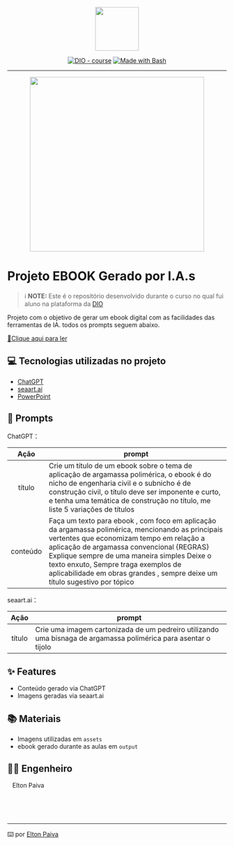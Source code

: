 <p align="center">
    <img width="100" src=".github/assets/banner.png">
</p>


<p align="center">
<a href="https://dio.me/"><img src="https://img.shields.io/badge/DIO-Course-28DA77?logo=youtube" alt="DIO - course"></a>
<a href="https://www.gnu.org/software/bash/" title="Go to Bash homepage"><img src="https://img.shields.io/badge/Prompt-Project-blue?logo=gnu-bash&amp;logoColor=white" alt="Made with Bash"></a></p>

-------


<p align="center">
<img 
    src="./assets/cover.png"
    width="400"  
/>
</p>

# Projeto EBOOK Gerado por I.A.s


 > ℹ️ **NOTE:** Este é o repositório desenvolvido durante o curso no qual fui aluno na plataforma da [DIO](https://dio.me)

Projeto com o objetivo de gerar um ebook digital com as facilidades das ferramentas de IA. todos os prompts
seguem abaixo.

<a href="https://github.com/felipeAguiarCode/prompts-recipe-to-create-a-ebook/blob/main/output/ebook%20-%20css%20jedi%20output.pdf" title="View PDF now"> 📕Clique aqui para ler</a>

## 💻 Tecnologias utilizadas no projeto

- [ChatGPT](https://chat.openai.com/) 
- [seaart.ai](https://www.seaart.ai/pt/)
- [PowerPoint](https://www.microsoft.com/en/microsoft-365/powerpoint)

## 🧠 Prompts


ChatGPT：

|   Ação   | prompt                                                                                                                                                                                                                                                                         |
| :------: | ------------------------------------------------------------------------------------------------------------------------------------------------------------------------------------------------------------------------------------------------------------------------------ |
|  título  | Crie um título de um ebook sobre o tema de aplicação de argamassa polimérica, o ebook é do nicho de engenharia civil e o subnicho é de construção civil, o título deve ser imponente e curto, e tenha uma temática de construção no título, me liste 5 variações de títulos                                                        |
| conteúdo | Faça um texto para ebook , com foco em aplicação da argamassa polimérica, mencionando as principais vertentes que economizam tempo em relação a aplicação de argamassa convencional {REGRAS} Explique sempre de uma maneira simples Deixe o texto enxuto, Sempre traga exemplos de aplicabilidade em obras grandes , sempre deixe um título sugestivo por tópico |


seaart.ai：

|  Ação  | prompt                                                                                 |
| :----: | -------------------------------------------------------------------------------------- |
| título | Crie uma imagem cartonizada de um pedreiro utilizando uma bisnaga de argamassa polimérica para asentar o tijolo |

## ✨ Features

- Conteúdo gerado via ChatGPT
- Imagens geradas via seaart.ai

## 📚 Materiais

- Imagens utilizadas em `assets`
- ebook gerado durante as aulas em `output`

## 👨‍💻 Engenheiro

   <p>&nbsp&nbsp&nbspElton Paiva<br>
    &nbsp&nbsp&nbsp
    
</p>
<br/><br/>
<p>

---

⌨️ por [Elton Paiva](https://github.com/felipeAguiarCode)
